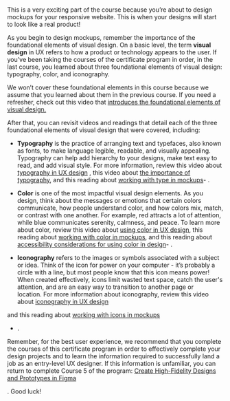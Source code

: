 
# 

This is a very exciting part of the course because you’re about to design mockups for your responsive website. This is when your designs will start to look like a real product! 

As you begin to design mockups, remember the importance of the foundational elements of visual design. On a basic level, the term **visual design** in UX refers to how a product or technology appears to the user. If you’ve been taking the courses of the certificate program in order, in the last course, you learned about three foundational elements of visual design: typography, color, and iconography.

We won’t cover these foundational elements in this course because we assume that you learned about them in the previous course. If you need a refresher, check out this video that [introduces the foundational elements of visual design.](https://www.coursera.org/learn/high-fidelity-designs-prototype/lecture/5PiMP/introduction-to-foundational-elements-of-visual-design)

After that, you can revisit videos and readings that detail each of the three foundational elements of visual design that were covered, including:

- **Typography** is the practice of arranging text and typefaces, also known as fonts, to make language legible, readable, and visually appealing. Typography can help add hierarchy to your designs, make text easy to read, and add visual style. For more information, review this video about [typography in UX design](https://www.coursera.org/learn/high-fidelity-designs-prototype/lecture/KuESU/typography-in-ux-design) , this video about [the importance of typography](https://www.coursera.org/learn/high-fidelity-designs-prototype/lecture/Gc8PR/the-importance-of-typography), and this reading about [working with type in mockups](https://www.coursera.org/learn/high-fidelity-designs-prototype/supplement/Tx6oY/work-with-type-in-mockups)- . 
    
- **Color** is one of the most impactful visual design elements. As you design, think about the messages or emotions that certain colors communicate, how people understand color, and how colors mix, match, or contrast with one another. For example, red attracts a lot of attention, while blue communicates serenity, calmness, and peace. To learn more about color, review this video about [using color in UX design](https://www.coursera.org/learn/high-fidelity-designs-prototype/lecture/t5ss3/color-in-ux-design), this reading about [working with color in mockups](https://www.coursera.org/learn/high-fidelity-designs-prototype/supplement/MDi11/work-with-color-in-mockups), and this reading about [accessibility considerations for using color in design](https://www.coursera.org/learn/high-fidelity-designs-prototype/supplement/Ca3gb/accessibility-considerations-for-color)- . 
    
- **Iconography** refers to the images or symbols associated with a subject or idea. Think of the icon for power on your computer - it’s probably a circle with a line, but most people know that this icon means power! When created effectively, icons limit wasted text space, catch the user's attention, and are an easy way to transition to another page or location. For more information about iconography, review this video about [iconography in UX design](https://www.coursera.org/learn/high-fidelity-designs-prototype/item/oyuBk)
    
and this reading about [working with icons in mockups](https://www.coursera.org/learn/high-fidelity-designs-prototype/supplement/t1b2M/work-with-icons-in-mockups)

- .
    

Remember, for the best user experience, we recommend that you complete the courses of this certificate program in order to effectively complete your design projects and to learn the information required to successfully land a job as an entry-level UX designer. If this information is unfamiliar, you can return to complete Course 5 of the program: [Create High-Fidelity Designs and Prototypes in Figma](https://www.coursera.org/learn/high-fidelity-designs-prototype/home/welcome)

. Good luck!